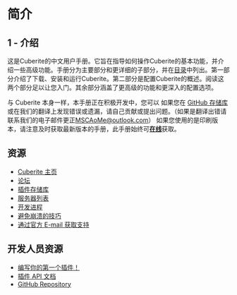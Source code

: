 # 简介

## 1 - 介绍

这是Cuberite的中文用户手册。它旨在指导如何操作Cuberite的基本功能，并介绍一些高级功能。手册分为主要部分和更详细的子部分，并在[目录](0_1_Introduction)中列出。第一部分介绍了下载、安装和运行Cuberite。第二部分是配置Cuberite的概述。阅读这两个部分足以让您入门。其余部分涵盖了更高级的功能和更深入的配置选项。

与 Cuberite 本身一样，本手册正在积极开发中，您可以 如果您在 [GitHub 存储库](https://github.com/cuberite/users-manual) 或在我们的翻译上发现错误或遗漏，请自己贡献或提出问题。（如果是翻译出错请联系我们的电子邮件更正[MSCAoMe@outlook.com](mailto:MSCAoMe@outlook.com)） 如果您使用的是印刷版本，请注意及时获取最新版本的手册，此手册始终可[**在线**](0_1_Introduction)获取。

## 资源

- [Cuberite 主页](https://cuberite.org/)
- [论坛](https://forum.cuberite.org/)
- [插件存储库](https://forum.cuberite.org/forum-2.html)
- [服务器列表](https://forum.cuberite.org/thread-1435.html)
- [开发进程](https://forum.cuberite.org/thread-2146.html)
- [避免崩溃的技巧](https://forum.cuberite.org/thread-2504.html)
- [通过官方 E-mail 获取支持](mailto:support@cuberite.org)

## 开发人员资源

- [编写你的第一个插件！](https://api.cuberite.org/Writing-a-Cuberite-plugin.html)
- [插件 API 文档](https://api.cuberite.org/)
- [GitHub Repository](https://github.com/cuberite/cuberite)
